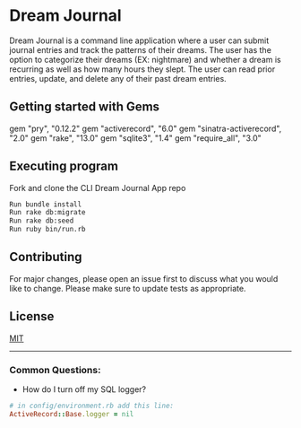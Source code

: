 
# Dream Journal
Dream Journal is a command line application where a user can submit journal entries and track the patterns of their dreams. The user has the option to categorize their dreams (EX: nightmare) and whether a dream is recurring as well as how many hours they slept. The user can read prior entries, update, and delete any of their past dream entries. 

## Getting started with Gems
gem "pry", "0.12.2"
gem "activerecord", "6.0"
gem "sinatra-activerecord", "2.0"
gem "rake", "13.0"
gem "sqlite3", "1.4"
gem "require_all", "3.0"

## Executing program
Fork and clone the CLI Dream Journal App repo
```bash
Run bundle install
Run rake db:migrate
Run rake db:seed
Run ruby bin/run.rb
```

## Contributing
For major changes, please open an issue first to discuss what you would like to change. Please make sure to update tests as appropriate.

## License
[MIT](https://choosealicense.com/licenses/mit/)

---
### Common Questions:
- How do I turn off my SQL logger?
```ruby
# in config/environment.rb add this line:
ActiveRecord::Base.logger = nil
